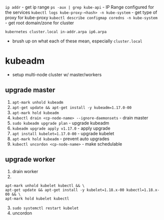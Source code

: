 `ip addr` - get ip range
`ps -aux | grep kube-api` - IP Range configured for the services
`kubectl logs kube-proxy-<hash> -n kube-system` - get type of proxy for kube-proxy
`kubectl describe configmap coredns -n kube-system` - get root domain/zone for cluster

`kubernetes cluster.local in-addr.arpa ip6.arpa`
- brush up on what each of these mean, especially `cluster.local`




# kubeadm
- setup multi-node cluster w/ master/workers

## upgrade master
1. `apt-mark unhold kubeadm`
2. `apt-get update && apt-get install -y kubeadm=1.17.0-00`
3. `apt-mark hold kubeadm`
4. `kubectl drain <cp-node-name> --ignore-daemonsets` - drain master
5. `sudo kubeadm upgrade plan` - upgrade kubeadm 
6. `kubeadm upgrade apply v1.17.0` - apply upgrade
7. `apt install kubelet=1.17.0-00` - upgrade kubelet
8. `apt-mark hold kubeadm` - prevent auto upgrades
9. `kubectl uncordon <cp-node-name>` - make schedulable

## upgrade worker
1. drain worker
2. 
```
apt-mark unhold kubelet kubectl && \
apt-get update && apt-get install -y kubelet=1.18.x-00 kubectl=1.18.x-00 && \
apt-mark hold kubelet kubectl
```
3. `sudo systemctl restart kubelet`
4. uncordon